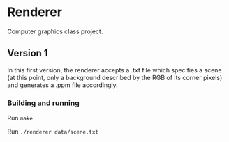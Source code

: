 # Renderer

Computer graphics class project.

## Version 1

In this first version, the renderer accepts a .txt file which specifies a scene (at this point, only a background described by the RGB of its corner pixels) and generates a .ppm file accordingly. 

### Building and running

Run `make`

Run `./renderer data/scene.txt`
